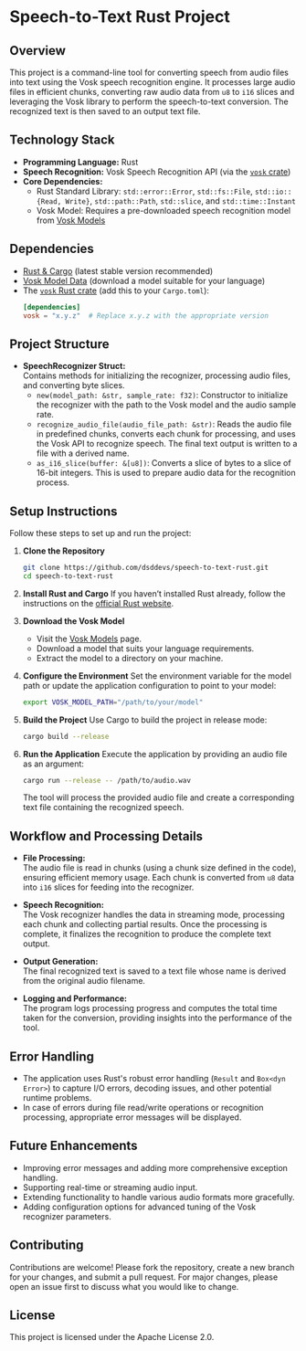 # Speech-to-Text Rust Project

## Overview
This project is a command-line tool for converting speech from audio files into text using the Vosk speech recognition engine. It processes large audio files in efficient chunks, converting raw audio data from `u8` to `i16` slices and leveraging the Vosk library to perform the speech-to-text conversion. The recognized text is then saved to an output text file.

## Technology Stack
- **Programming Language:** Rust
- **Speech Recognition:** Vosk Speech Recognition API (via the [`vosk` crate](https://crates.io/crates/vosk))
- **Core Dependencies:**
    - Rust Standard Library: `std::error::Error`, `std::fs::File`, `std::io::{Read, Write}`, `std::path::Path`, `std::slice`, and `std::time::Instant`
    - Vosk Model: Requires a pre-downloaded speech recognition model from [Vosk Models](https://alphacephei.com/vosk/models)

## Dependencies
- [Rust & Cargo](https://www.rust-lang.org/tools/install) (latest stable version recommended)
- [Vosk Model Data](https://alphacephei.com/vosk/models) (download a model suitable for your language)
- The [`vosk` Rust crate](https://crates.io/crates/vosk) (add this to your `Cargo.toml`):
  ```toml
  [dependencies]
  vosk = "x.y.z"  # Replace x.y.z with the appropriate version
  ```

## Project Structure
- **SpeechRecognizer Struct:**  
  Contains methods for initializing the recognizer, processing audio files, and converting byte slices.
    - `new(model_path: &str, sample_rate: f32)`: Constructor to initialize the recognizer with the path to the Vosk model and the audio sample rate.
    - `recognize_audio_file(audio_file_path: &str)`: Reads the audio file in predefined chunks, converts each chunk for processing, and uses the Vosk API to recognize speech. The final text output is written to a file with a derived name.
    - `as_i16_slice(buffer: &[u8])`: Converts a slice of bytes to a slice of 16-bit integers. This is used to prepare audio data for the recognition process.

## Setup Instructions
Follow these steps to set up and run the project:

1. **Clone the Repository**
   ```bash
   git clone https://github.com/dsddevs/speech-to-text-rust.git
   cd speech-to-text-rust
   ```

2. **Install Rust and Cargo**
   If you haven’t installed Rust already, follow the instructions on the [official Rust website](https://www.rust-lang.org/tools/install).

3. **Download the Vosk Model**
    - Visit the [Vosk Models](https://alphacephei.com/vosk/models) page.
    - Download a model that suits your language requirements.
    - Extract the model to a directory on your machine.

4. **Configure the Environment**
   Set the environment variable for the model path or update the application configuration to point to your model:
   ```bash
   export VOSK_MODEL_PATH="/path/to/your/model"
   ```

5. **Build the Project**
   Use Cargo to build the project in release mode:
   ```bash
   cargo build --release
   ```

6. **Run the Application**
   Execute the application by providing an audio file as an argument:
   ```bash
   cargo run --release -- /path/to/audio.wav
   ```
   The tool will process the provided audio file and create a corresponding text file containing the recognized speech.

## Workflow and Processing Details
- **File Processing:**  
  The audio file is read in chunks (using a chunk size defined in the code), ensuring efficient memory usage. Each chunk is converted from `u8` data into `i16` slices for feeding into the recognizer.

- **Speech Recognition:**  
  The Vosk recognizer handles the data in streaming mode, processing each chunk and collecting partial results. Once the processing is complete, it finalizes the recognition to produce the complete text output.

- **Output Generation:**  
  The final recognized text is saved to a text file whose name is derived from the original audio filename.

- **Logging and Performance:**  
  The program logs processing progress and computes the total time taken for the conversion, providing insights into the performance of the tool.

## Error Handling
- The application uses Rust's robust error handling (`Result` and `Box<dyn Error>`) to capture I/O errors, decoding issues, and other potential runtime problems.
- In case of errors during file read/write operations or recognition processing, appropriate error messages will be displayed.

## Future Enhancements
- Improving error messages and adding more comprehensive exception handling.
- Supporting real-time or streaming audio input.
- Extending functionality to handle various audio formats more gracefully.
- Adding configuration options for advanced tuning of the Vosk recognizer parameters.

## Contributing
Contributions are welcome! Please fork the repository, create a new branch for your changes, and submit a pull request. For major changes, please open an issue first to discuss what you would like to change.

## License
This project is licensed under the Apache License 2.0.
